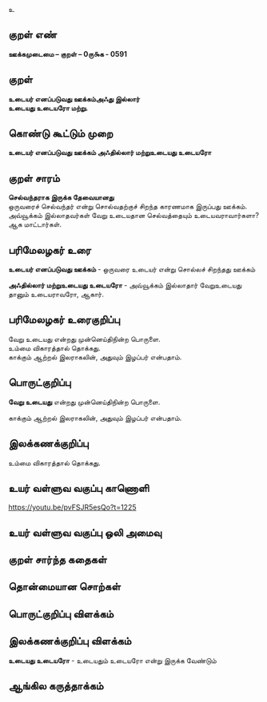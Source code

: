 உ

## குறள் எண் 

**ஊக்கமுடைமை – குறள் – 0ரு௯க - 0591**  

## குறள் 

**உடையர் எனப்படுவது ஊக்கம்அஃது இல்லார்  
உடையது உடையரோ மற்று.**  

## கொண்டு கூட்டும் முறை

**உடையர் எனப்படுவது ஊக்கம் அஃதில்லார் மற்றுஉடையது உடையரோ**

## குறள் சாரம் 

**செல்வந்தராக இருக்க தேவையானது**  
ஒருவரைச் செல்வந்தர் என்று சொல்வதற்குச் சிறந்த காரணமாக இருப்பது ஊக்கம்.  
அவ்வூக்கம் இல்லாதவர்கள் வேறு உடையதான செல்வத்தையும் உடையவராவார்களா? ஆக மாட்டார்கள்.  

## பரிமேலழகர் உரை

**உடையர் எனப்படுவது ஊக்கம்** - ஒருவரை உடையர் என்று சொல்லச் சிறந்தது ஊக்கம்  

**அஃதில்லார் மற்றுஉடையது உடையரோ** - அவ்வூக்கம் இல்லாதார் வேறுஉடையது தானும் உடையராவரோ, ஆகார். 

## பரிமேலழகர் உரைகுறிப்பு   

வேறு உடையது என்றது முன்னெய்திநின்ற பொருளை.   
உம்மை விகாரத்தால் தொக்கது.  
காக்கும் ஆற்றல் இலராகலின், அதுவும் இழப்பர் என்பதாம்.    

## பொருட்குறிப்பு 

**வேறு உடையது** என்றது முன்னெய்திநின்ற பொருளை.   

காக்கும் ஆற்றல் இலராகலின், அதுவும் இழப்பர் என்பதாம்.   

## இலக்கணக்குறிப்பு  

உம்மை விகாரத்தால் தொக்கது.    

## உயர் வள்ளுவ வகுப்பு காணொளி

https://youtu.be/pvFSJR5esQo?t=1225 

## உயர் வள்ளுவ வகுப்பு ஒலி அமைவு 

 
## குறள் சார்ந்த கதைகள் 


## தொன்மையான சொற்கள்


## பொருட்குறிப்பு விளக்கம்


## இலக்கணக்குறிப்பு விளக்கம்

**உடையது உடையரோ** - உடையதும் உடையரோ என்று இருக்க வேண்டும்   

## ஆங்கில கருத்தாக்கம் 


